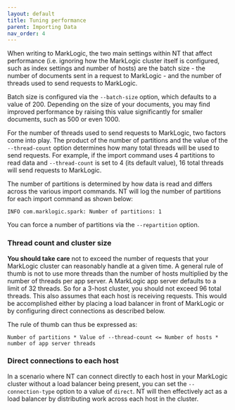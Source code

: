 ```yaml
---
layout: default
title: Tuning performance
parent: Importing Data
nav_order: 4
---
```


When writing to MarkLogic, the two main settings within NT that affect performance (i.e. ignoring how the MarkLogic
cluster itself is configured, such as index settings and number of hosts) are the batch size - the number of documents
sent in a request to MarkLogic - and the number of threads used to send requests to MarkLogic.

Batch size is configured via the `--batch-size` option, which defaults to a value of 200. Depending on the size of
your documents, you may find improved performance by raising this value significantly for smaller documents, such as 500
or even 1000.

For the number of threads used to send requests to MarkLogic, two factors come into play. The product of the
number of partitions and the value of the `--thread-count` option determines how many total threads will be used to send
requests. For example, if the import command uses 4 partitions to read data and `--thread-count` is set to 4 (its
default value), 16 total threads will send requests to MarkLogic.

The number of partitions is determined by how data is read and differs across the various import commands.
NT will log the number of partitions for each import command as shown below:

    INFO com.marklogic.spark: Number of partitions: 1

You can force a number of partitions via the `--repartition` option.

### Thread count and cluster size

**You should take care** not to exceed the number of requests that your MarkLogic cluster can reasonably handle at a
given time. A general rule of thumb is not to use more threads than the number of hosts multiplied by the number of
threads per app server. A MarkLogic app server defaults to a limit of 32 threads. So for a 3-host cluster, you should
not exceed 96 total threads. This also assumes that each host is receiving requests. This would be accomplished either
by placing a load balancer in front of MarkLogic or by configuring direct connections as described below.

The rule of thumb can thus be expressed as:

    Number of partitions * Value of --thread-count <= Number of hosts * number of app server threads

### Direct connections to each host

In a scenario where NT can connect directly to each host in your MarkLogic cluster without a load balancer being 
present, you can set the `--connection-type` option to a value of `direct`. NT will then effectively act as a load 
balancer by distributing work across each host in the cluster. 
